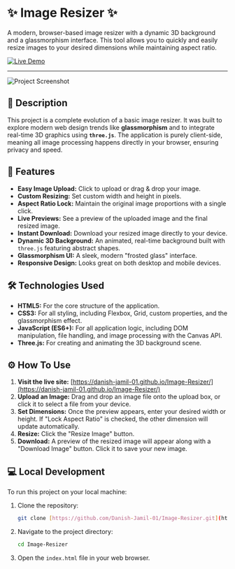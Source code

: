 # ✨ Image Resizer ✨

A modern, browser-based image resizer with a dynamic 3D background and a glassmorphism interface. This tool allows you to quickly and easily resize images to your desired dimensions while maintaining aspect ratio.

[![Live Demo](https://img.shields.io/badge/Live-Demo-brightgreen?style=for-the-badge&logo=github)](https://danish-jamil-01.github.io/Image-Resizer/)

---

![Project Screenshot](<img width="1496" height="841" alt="Image" src="https://github.com/user-attachments/assets/6e51596e-9ccb-45fc-b868-051a5167937d" />)  


## 📝 Description

This project is a complete evolution of a basic image resizer. It was built to explore modern web design trends like **glassmorphism** and to integrate real-time 3D graphics using **`three.js`**. The application is purely client-side, meaning all image processing happens directly in your browser, ensuring privacy and speed.

## 🚀 Features

* **Easy Image Upload:** Click to upload or drag & drop your image.
* **Custom Resizing:** Set custom width and height in pixels.
* **Aspect Ratio Lock:** Maintain the original image proportions with a single click.
* **Live Previews:** See a preview of the uploaded image and the final resized image.
* **Instant Download:** Download your resized image directly to your device.
* **Dynamic 3D Background:** An animated, real-time background built with `three.js` featuring abstract shapes.
* **Glassmorphism UI:** A sleek, modern "frosted glass" interface.
* **Responsive Design:** Looks great on both desktop and mobile devices.

## 🛠️ Technologies Used

* **HTML5:** For the core structure of the application.
* **CSS3:** For all styling, including Flexbox, Grid, custom properties, and the glassmorphism effect.
* **JavaScript (ES6+):** For all application logic, including DOM manipulation, file handling, and image processing with the Canvas API.
* **Three.js:** For creating and animating the 3D background scene.

## ⚙️ How To Use

1.  **Visit the live site:** [https://danish-jamil-01.github.io/Image-Resizer/](https://danish-jamil-01.github.io/Image-Resizer/)
2.  **Upload an Image:** Drag and drop an image file onto the upload box, or click it to select a file from your device.
3.  **Set Dimensions:** Once the preview appears, enter your desired width or height. If "Lock Aspect Ratio" is checked, the other dimension will update automatically.
4.  **Resize:** Click the "Resize Image" button.
5.  **Download:** A preview of the resized image will appear along with a "Download Image" button. Click it to save your new image.

## 💻 Local Development

To run this project on your local machine:

1.  Clone the repository:
    ```bash
    git clone [https://github.com/Danish-Jamil-01/Image-Resizer.git](https://github.com/Danish-Jamil-01/Image-Resizer.git)
    ```
2.  Navigate to the project directory:
    ```bash
    cd Image-Resizer
    ```
3.  Open the `index.html` file in your web browser.